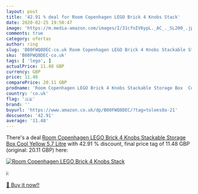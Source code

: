 ```yaml
---
layout: post
title: '42.91 % deal for Room Copenhagen LEGO Brick 4 Knobs Stack'
date: 2020-02-25 19:50:47
image: 'https://m.media-amazon.com/images/I/31cfnIV6ypL._AC_._SL200_.jpg'
comments: true
category: ofertas
author: ring
slug: 'B00FWQ8DEC-co.uk Room Copenhagen LEGO Brick 4 Knobs Stackable Storage...'
sku: 'B00FWQ8DEC-co.uk'
tags: [ 'lego', ]
actualPrice: 11.48 GBP
currency: GBP
price: 11.48
comparePrice: 20.11 GBP
prodname: 'Room Copenhagen LEGO Brick 4 Knobs Stackable Storage Box  Cool Yellow  5.7 Litre'
country: 'co.uk'
flag: '🇬🇧'
brand: ''
buyurl: 'https://www.amazon.co.uk/dp/B00FWQ8DEC/?tag=tolees0a-21'
descuento: '42.91'
average: '11.48'
---
```


There's a deal [Room Copenhagen LEGO Brick 4 Knobs Stackable Storage Box  Cool Yellow  5.7 Litre](https://www.amazon.co.uk/dp/B00FWQ8DEC/?tag=tolees0a-21)  with  42.91 % discount, final price tag of  11.48 GBP (original: 20.11 GBP) here:

[![Room Copenhagen LEGO Brick 4 Knobs Stack](https://m.media-amazon.com/images/I/31cfnIV6ypL._AC_._SL200_.jpg)](https://www.amazon.co.uk/dp/B00FWQ8DEC/?tag=tolees0a-21)

ℹ️:


[🛒 Buy it now!!](https://www.amazon.co.uk/dp/B00FWQ8DEC/?tag=tolees0a-21)
